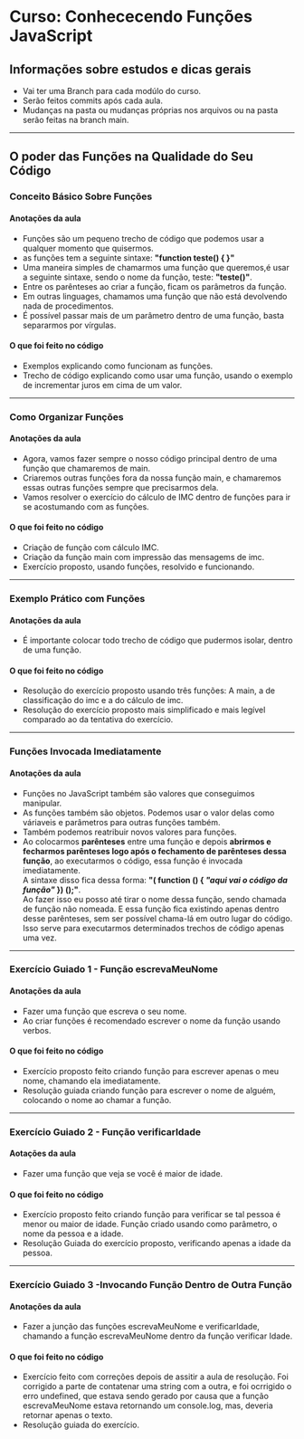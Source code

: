 # Curso: Conhececendo Funções JavaScript 
## Informações sobre estudos e dicas gerais  
-  Vai ter uma Branch para cada modúlo do curso.  
-  Serão feitos commits após cada aula.
-  Mudanças na pasta ou mudanças próprias nos arquivos ou na pasta serão feitas na branch main.  
<hr>

## O poder das Funções na Qualidade do Seu Código  
### Conceito Básico Sobre Funções  
#### Anotações da aula
-  Funções são um pequeno trecho de código que podemos usar a qualquer momento que quisermos.  
-  as funções tem a seguinte sintaxe: **"function teste() {  }"**
-  Uma maneira simples de chamarmos uma função que queremos,é usar a seguinte sintaxe, sendo o nome da função, teste: **"teste()"**.  
-  Entre os parênteses ao criar a função, ficam os parâmetros da função.  
-  Em outras linguages, chamamos uma função que não está devolvendo nada de procedimentos.  
-  É possível passar mais de um parâmetro dentro de uma função, basta separarmos por vírgulas.  
#### O que foi feito no código  
-  Exemplos explicando como funcionam as funções.
-  Trecho de código explicando como usar uma função, usando o exemplo de incrementar juros em cima de um valor.  
<hr>

### Como Organizar Funções  
#### Anotações da aula  
-  Agora, vamos fazer sempre o nosso código principal dentro de uma função que chamaremos de main.  
-  Criaremos outras funções fora da nossa função main, e chamaremos essas outras funções sempre que precisarmos dela.  
-  Vamos resolver o exercício do cálculo de IMC dentro de funções para ir se acostumando com as funções.  
#### O que foi feito no código  
-  Criação de função com cálculo IMC.
-  Criação da função main com impressão das mensagems de imc.  
-  Exercício proposto, usando funções, resolvido e funcionando.  
<hr>  

### Exemplo Prático com Funções  
#### Anotações da aula  
-  É importante colocar todo trecho de código que pudermos isolar, dentro de uma função.  
#### O que foi feito no código  
-  Resolução do exercício proposto usando três funções: A main, a de classificação do imc e a do cálculo de imc.
-  Resolução do exercício proposto mais simplificado e mais legível comparado ao da tentativa do exercício.  
<hr>

### Funções Invocada Imediatamente  
#### Anotações da aula  
-  Funções no JavaScript também são valores que conseguimos manipular.  
-  As funções também são objetos. Podemos usar o valor delas como váriaveis e parâmetros para outras funções também.  
-  Também podemos reatribuir novos valores para funções.  
-  Ao colocarmos **parênteses** entre uma função e depois **abrirmos e fecharmos parênteses logo após o fechamento de parênteses dessa função**, ao executarmos o código, essa função é invocada imediatamente.  
A sintaxe disso fica dessa forma: **"( function () { *"aqui vai o código da função"* }) ();"**.  
Ao fazer isso eu posso até tirar o nome dessa função, sendo chamada de função não nomeada. E essa função fica existindo apenas dentro desse parênteses, sem ser possível chama-lá em outro lugar do código.  
Isso serve para executarmos determinados trechos de código apenas uma vez.  
<hr>  

### Exercício Guiado 1 - Função escrevaMeuNome  
#### Anotações da aula  
-  Fazer uma função que escreva o seu nome.  
-  Ao criar funções é recomendado escrever o nome da função usando verbos.  
#### O que foi feito no código  
-  Exercício proposto feito criando função para escrever apenas o meu nome, chamando ela imediatamente.  
-  Resolução guiada criando função para escrever o nome de alguém, colocando o nome ao chamar a função.  
<hr>

### Exercício Guiado 2 - Função verificarIdade  
#### Aotações da aula  
-  Fazer uma função que veja se você é maior de idade.  
#### O que foi feito no código  
-  Exercício proposto feito criando função para verificar se tal pessoa é menor ou maior de idade. Função criado usando como parâmetro, o nome da pessoa e a idade.  
-  Resolução Guiada do exercício proposto, verificando apenas a idade da pessoa.  
<hr>  

### Exercício Guiado 3 -Invocando Função Dentro de Outra Função  
#### Anotações da aula  
-  Fazer a junção das funções escrevaMeuNome e verificarIdade, chamando a função escrevaMeuNome dentro da função verificar Idade.  
#### O que foi feito no código  
-  Exercício feito com correções depois de assitir a aula de resolução. Foi corrigido a parte de contatenar uma string com a outra, e foi ocrrigido o erro undefined, que estava sendo gerado por causa que a função escrevaMeuNome estava retornando um console.log, mas, deveria retornar apenas o texto.  
-  Resolução guiada do exercício.  